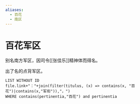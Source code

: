 ```yaml
---
aliases:
  - 百花
  - 南区
---
```


# 百花军区

别名南方军区，因司令[[张佳乐]]精神体而得名。

出了名的点背军区。

```dataview
LIST WITHOUT ID
file.link+"："+join(filter(titulus, (x) => contains(x, "百花")|contains(x,"军衔")),"，")
WHERE contains(pertinentia,"百花") and pertinentia
```
